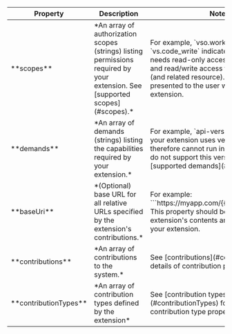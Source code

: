 
<table class="table table-striped table-bordered">
<thead class="thead-inverse">
<tr>
<th>Property</th>
<th>Description</th>
<th>Notes</th>
</tr>
</thead>
<tbody>
<tr>
<td>**scopes**</td>
<td>*An array of authorization scopes (strings) listing permissions required by your extension. See [supported scopes](#scopes).*</td>
<td>For example, `vso.work` and `vs.code_write` indicates your extension needs read-only access to work items and read/write access to source code (and related resource). Scopes are presented to the user when installing your extension.</td>
</tr>
<tr>
<td>**demands**</td>
<td>*An array of demands (strings) listing the capabilities required by your extension.*</td>
<td>For example, `api-version/3.0` indicates your extension uses version 3.0 APIs and therefore cannot run in older products that do not support this version. See [supported demands](#demands)</td>
</tr>
<tr>
<td>**baseUri**</td>
<td>*(Optional) base URL for all relative URLs specified by the extension's contributions.*</td>
<td>For example: ```https://myapp.com/{{account.name}}/```. This property should be left empty if your extension's contents are packaged with your extension. 
</tr>
<tr>
<td>**contributions**</td>
<td>*An array of contributions to the system.*</td>
<td>See [contributions](#contributions) for details of contribution properties.</td>
</tr>
<tr>
<td>**contributionTypes**</td>
<td>*An array of contribution types defined by the extension*</td>
<td>See [contribution types](#contributionTypes) for details of contribution type properties.</td>
</tr>
</tbody>
</table>



